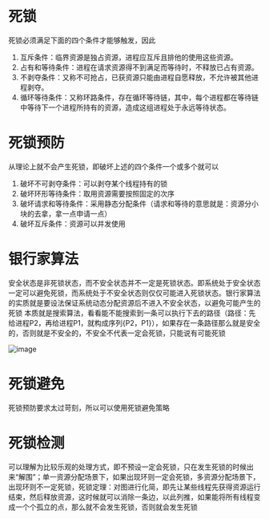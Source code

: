 # 死锁
死锁必须满足下面的四个条件才能够触发，因此
1.	互斥条件：临界资源是独占资源，进程应互斥且排他的使用这些资源。
2.	占有和等待条件：进程在请求资源得不到满足而等待时，不释放已占有资源。
3.	不剥夺条件：又称不可抢占，已获资源只能由进程自愿释放，不允许被其他进程剥夺。
4.	循环等待条件：又称环路条件，存在循环等待链，其中，每个进程都在等待链中等待下一个进程所持有的资源，造成这组进程处于永远等待状态。

# 死锁预防
从理论上就不会产生死锁，即破坏上述的四个条件一个或多个就可以
1.	破坏不可剥夺条件：可以剥夺某个线程持有的锁
2.	破坏环形等待条件：取用资源需要按照固定的次序
3.	破坏请求和等待条件：采用静态分配条件（请求和等待的意思就是：资源分小块的去拿，拿一点申请一点）
4.	破坏互斥条件：资源可以并发使用

# 银行家算法
安全状态是非死锁状态，而不安全状态并不一定是死锁状态。即系统处于安全状态一定可以避免死锁，而系统处于不安全状态则仅仅可能进入死锁状态。银行家算法的实质就是要设法保证系统动态分配资源后不进入不安全状态，以避免可能产生的死锁
本质就是搜索算法，看看能不能搜索到一条可以执行下去的路径（路径：先给进程P2，再给进程P1，就构成序列{P2，P1}），如果存在一条路径那么就是安全的，否则就是不安全的，不安全不代表一定会死锁，只能说有可能死锁

![image](https://user-images.githubusercontent.com/56379080/184302211-cda2b93e-d019-4f3c-8c6e-798d7a1b1bbe.png)



# 死锁避免
死锁预防要求太过苛刻，所以可以使用死锁避免策略


# 死锁检测
可以理解为比较乐观的处理方式，即不预设一定会死锁，只在发生死锁的时候出来“解围”；单一资源分配场景下，如果出现环则一定会死锁，多资源分配场景下，出现环则不一定死锁，死锁定理：对图进行化简，即先让某些线程先获得资源运行结束，然后释放资源，这时候就可以消除一条边，以此列推，如果能将所有线程变成一个个孤立的点，那么就不会发生死锁，否则就会发生死锁










